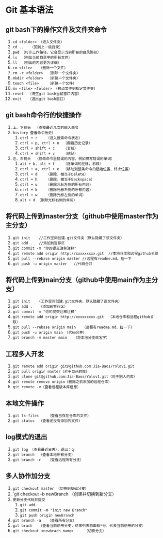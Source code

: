 # Git 基本语法

## git bash下的操作文件及文件夹命令

1. `cd <folder> （进入文件夹）`
2. `cd ..   （回到上一级目录）`
3. `pwd （打印工作路径，它会显示当前所在的目录路径）`
4. `ls  （列出当前目录中的所有文件）`
5. `ll  （列出的内容更为详细）`
6. `rm <file>   （删除一个文件）`
7. `rm -r <folder>  （删除一个文件夹）`
8. `mkdir <folder>  （新建一个文件夹）`
9. `touch <file>    （新建一个文件）`
10. `mv <file> <folder> （移动文件到指定文件夹）`
11. `reset  （清空git bash当前窗口内容）`
12. `exit   （退出git bash窗口）`

## git bash命令行的快捷操作

1. `上、下箭头  （查找最近几次的输入命令`
2. `history 查看命令历史）`
    1. `ctrl + r    （进入搜索命令状态）`
    2. `ctrl + p, ctrl + n  （翻看历史记录）`
    3. `ctrl + shift + c    （复制）`
    4. `ctrl + shift + v    （粘贴）`
3. `左、右箭头  （修改命令里错误的内容，例如拼写错误的单词）`
    1. `alt + b, alt + f    （逐单词的左移，右移）`
    2. `ctrl + a, ctrl + e  （移动到整条命令的起始位置、终止位置）`
    3. `ctrl + d    （删除，相当于Delete）`
    4. `ctrl + h    （删除，相当于Backspace）`
    5. `ctrl + u    （删除光标左侧的所有内容）`
    6. `ctrl + k    （删除光标右侧的所有内容）`
    7. `ctrl + w    （删除光标左侧的单词）`
    8. `alt + d （删除光标右侧的单词）`


## 将代码上传到master分支（github中使用master作为主分支）

1. `git init    //工作空间创建.git文件夹（默认隐藏了该文件夹）`
2. `git add .   //添加到暂存区`
3. `git commit -m "你的提交注释注释"`
4. `git remote add origin http://xxxxxxxxx.git  //本地仓库和远程github关联`
5. `git pull --rebase origin master //远程有readme.md，拉一下`
6. `git push -u origin master   //代码合并`

## 将代码上传到main分支（github中使用main作为主分支）

1. `git init    (工作空间创建.git文件夹，默认隐藏了该文件夹）`
2. `git add .   （添加到暂存区）`
3. `git commit -m "你的提交注释注释"`
4. `git remote add origin http://xxxxxxxxx.git  （本地仓库和远程github关联）`
5. `git pull --rebase origin main   （远程有readme.md，拉一下）`
6. `git push -u origin main （代码合并）`
7. `git branch -m master main   （将本地分支改名字）`

## 工程多人开发
1. `git remote add origin git@github.com:Jia-Baos/Yolov1.git`
2. `git pull origin master（对于自己的库）`
3. `git clone git@github.com:Jia-Baos/Yolov1.git（对于别人的库）`
4. `git remote remove origin（删除之前添加的远程仓库）`
5. `git remote -v（查看远程版本库信息）`

## 本地文件操作

1. `git ls-files    （查看已存在仓库的文件）`
2. `git status  （查看还没有添加的文件）`

## log模式的退出

1. `git log （查看最近日志），退出：q`
2. `git branch  （查看本地所有分支）`
3. `git branch -r   （查看远程所有分支）`


## 多人协作加分支

1. `git checkout master （切换到基础分支）`
2. `git checkout -b newBranch   （创建并切换到新分支）
3. `更新分支代码并提交`
    1. `git add.`
    2. `git commit -m "init new Branch"`
    3. `git push origin newBranch`
4. `git branch -a   （查看所有分支）`
5. `git brach   （查看当前使用分支，结果列表前面有*号，代表当前使用的分支）`
6. `git checkout <newbrach_name>     （切换分支）`

